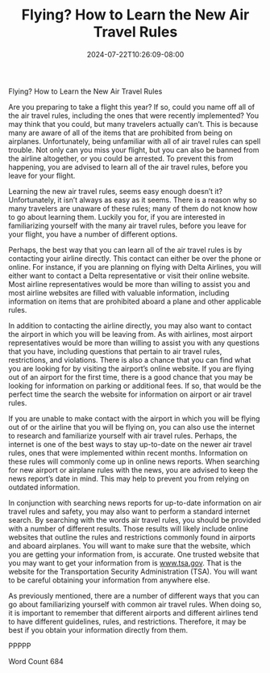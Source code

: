﻿---
title: "Flying?  How to Learn the New Air Travel Rules"
date: 2024-07-22T10:26:09-08:00
description: "New Air Travel Rules Tips for Web Success"
featured_image: "/images/New Air Travel Rules.jpg"
tags: ["New Air Travel Rules"]
---

Flying?  How to Learn the New Air Travel Rules

Are you preparing to take a flight this year? If so, could you name off all of the air travel rules, including the ones that were recently implemented? You may think that you could, but many travelers actually can’t. This is because many are aware of all of the items that are prohibited from being on airplanes. Unfortunately, being unfamiliar with all of air travel rules can spell trouble.  Not only can you miss your flight, but you can also be banned from the airline altogether, or you could be arrested. To prevent this from happening, you are advised to learn all of the air travel rules, before you leave for your flight.

Learning the new air travel rules, seems easy enough doesn’t it? Unfortunately, it isn’t always as easy as it seems. There is a reason why so many travelers are unaware of these rules; many of them do not know how to go about learning them.  Luckily you for, if you are interested in familiarizing yourself with the many air travel rules, before you leave for your flight, you have a number of different options.  

Perhaps, the best way that you can learn all of the air travel rules is by contacting your airline directly. This contact can either be over the phone or online.  For instance, if you are planning on flying with Delta Airlines, you will either want to contact a Delta representative or visit their online website.  Most airline representatives would be more than willing to assist you and most airline websites are filled with valuable information, including information on items that are prohibited aboard a plane and other applicable rules.  

In addition to contacting the airline directly, you may also want to contact the airport in which you will be leaving from. As with airlines, most airport representatives would be more than willing to assist you with any questions that you have, including questions that pertain to air travel rules, restrictions, and violations.  There is also a chance that you can find what you are looking for by visiting the airport’s online website.  If you are flying out of an airport for the first time, there is a good chance that you may be looking for information on parking or additional fees.  If so, that would be the perfect time the search the website for information on airport or air travel rules.

If you are unable to make contact with the airport in which you will be flying out of or the airline that you will be flying on, you can also use the internet to research and familiarize yourself with air travel rules.    Perhaps, the internet is one of the best ways to stay up-to-date on the newer air travel rules, ones that were implemented within recent months. Information on these rules will commonly come up in online news reports. When searching for new airport or airplane rules with the news, you are advised to keep the news report’s date in mind. This may help to prevent you from relying on outdated information.

In conjunction with searching news reports for up-to-date information on air travel rules and safety, you may also want to perform a standard internet search. By searching with the words air travel rules, you should be provided with a number of different results. Those results will likely include online websites that outline the rules and restrictions commonly found in airports and aboard airplanes.  You will want to make sure that the website, which you are getting your information from, is accurate.  One trusted website that you may want to get your information from is www.tsa.gov.  That is the website for the Transportation Security Administration (TSA).  You will want to be careful obtaining your information from anywhere else. 

As previously mentioned, there are a number of different ways that you can go about familiarizing yourself with common air travel rules.  When doing so, it is important to remember that different airports and different airlines tend to have different guidelines, rules, and restrictions. Therefore, it may be best if you obtain your information directly from them.

PPPPP

Word Count 684

